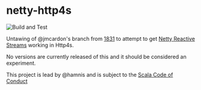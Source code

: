 # netty-http4s
![Build and Test](https://github.com/http4s/http4s-netty/workflows/Build%20and%20Test/badge.svg)

Untawing of @jmcardon's branch from [1831](https://github.com/http4s/http4s/pull/1831) to attempt to get [Netty Reactive Streams](https://github.com/playframework/netty-reactive-streams) working in Http4s.

No versions are currently released of this and it should be considered an experiment.

This project is lead by @hamnis and is subject to the [Scala Code of Conduct](CODE_OF_CONDUCT.md)
